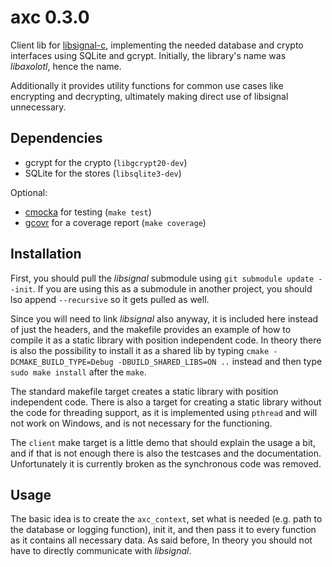 # axc 0.3.0
Client lib for [libsignal-c](https://github.com/WhisperSystems/libsignal-protocol-c), implementing the needed database and crypto interfaces using SQLite and gcrypt.
Initially, the library's name was _libaxolotl_, hence the name.

Additionally it provides utility functions for common use cases like encrypting and decrypting, ultimately making direct use of libsignal unnecessary.

## Dependencies
* gcrypt for the crypto (`libgcrypt20-dev`)
* SQLite for the stores (`libsqlite3-dev`)

Optional:
* [cmocka](https://cmocka.org/) for testing (`make test`)
* [gcovr](http://gcovr.com/) for a coverage report (`make coverage`)

## Installation
First, you should pull the _libsignal_ submodule using `git submodule update --init`.
If you are using this as a submodule in another project, you should  lso append `--recursive` so it gets pulled as well.


Since you will need to link _libsignal_ also anyway, it is included here instead of just the headers, and the makefile provides an example of how to compile it as a static library with position independent code.
In theory there is also the possibility to install it as a shared lib by typing `cmake -DCMAKE_BUILD_TYPE=Debug -DBUILD_SHARED_LIBS=ON ..` instead and then type `sudo make install` after the `make`.


The standard makefile target creates a static library with position independent code.
There is also a target for creating a static library without the code for threading support, as it is implemented using `pthread` and will not work on Windows, and is not necessary for the functioning.


The `client` make target is a little demo that should explain the usage a bit, and if that is not enough there is also the testcases and the documentation.
Unfortunately it is currently broken as the synchronous code was removed.

## Usage
The basic idea is to create the `axc_context`, set what is needed (e.g. path to the database or logging function), init it, and then pass it to every function as it contains all necessary data.
As said before, In theory you should not have to directly communicate with _libsignal_.
